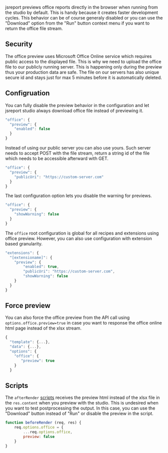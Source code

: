 

jsreport previews office reports directly in the browser when running from the studio by default.  This is handy because it creates faster development cycles. This behavior can be of course generaly disabled or you can use the "Download" option from the "Run" button context menu if you want to return the office file stream. 

## Security
The office preview uses Microsoft Office Online service which requires public access to the displayed file. This is why we need to upload the office file to our publicly running server. This is happening only during the preview thus your production data are safe. The file on our servers has also unique secure id and stays just for max 5 minutes before it is automatically deleted. 

## Configruation
You can fully disable the preview behavior in the configuration and let jsreport studio always download office file instead of previewing it.

```js
"office": {
  "preview": {  
    "enabled": false  
  }
}
```

Instead of using our public server you can also use yours. Such server needs to accept POST with the file stream, return a string id of the file which needs to be accessible afterward with GET.

```js
"office": {  
  "preview": {
    "publicUri": "https://custom-server.com"
  }
}
```

The last configuration option lets you disable the warning for previews.

```js
"office": {  
  "preview": {
    "showWarning": false
  }
}
```

The `office` root configuration is global for all recipes and extensions using office preview. However, you can also use configuration with extension based granularity.

```js
"extensions": {
  "[extensioname]": {
    "preview": {
        "enabled": true,
        "publicUri": "https://custom-server.com",
        "showWarning": false
    }
  }
}
```

## Force preview
You can also force the office preview from the API call using `options.office.preview=true` in case you want to response the office online html page instead of the xlsx stream.
```js
{ 
  "template": {...},
  "data": {...},
  "options": { 
    "office": {
       "preview": true
    }
  }
```

## Scripts
The `afterRender` [scripts](/learn/scripts) receives the preview html instead of the xlsx file in the `res.content` when you preview with the studio. This is undesired when you want to test postprocessing the output. In this case, you can use the "Download" button instead of "Run" or disable the preview in the script.
```js
function beforeRender (req, res) {
	req.options.office = {
		...req.options.office,
		preview: false
	}
}
```